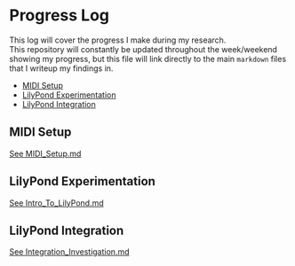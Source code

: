 # Progress Log <!-- omit in toc -->

This log will cover the progress I make during my research.  
This repository will constantly be updated throughout the week/weekend showing my progress, but this file will link directly to the main `markdown` files that I writeup my findings in.

* [MIDI Setup](#midi-setup)
* [LilyPond Experimentation](#lilypond-experimentation)
* [LilyPond Integration](#lilypond-integration)

## MIDI Setup

[See MIDI_Setup.md](0-MIDI_Testing/MIDI_Setup.md)

## LilyPond Experimentation

[See Intro_To_LilyPond.md](1-LilyPond/Intro_To_LilyPond.md)

## LilyPond Integration

[See Integration_Investigation.md](2-Integrating_Python/Integration_Investigation.md)
